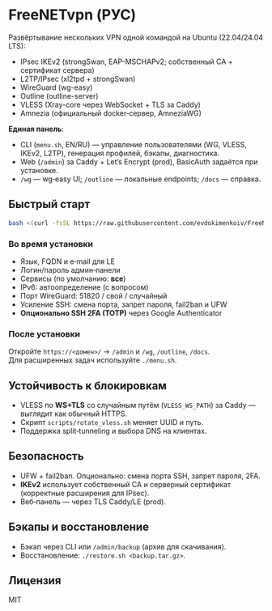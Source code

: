 # FreeNETvpn (РУС)

Развёртывание нескольких VPN одной командой на Ubuntu (22.04/24.04 LTS):
- IPsec IKEv2 (strongSwan, EAP-MSCHAPv2; собственный CA + сертификат сервера)
- L2TP/IPsec (xl2tpd + strongSwan)
- WireGuard (wg-easy)
- Outline (outline-server)
- VLESS (Xray-core через WebSocket + TLS за Caddy)
- Amnezia (официальный docker‑сервер, AmneziaWG)

**Единая панель**:
- CLI (`menu.sh`, EN/RU) — управление пользователями (WG, VLESS, IKEv2, L2TP), генерация профилей, бэкапы, диагностика.
- Web (`/admin`) за Caddy + Let’s Encrypt (prod), BasicAuth задаётся при установке.
- `/wg` — wg‑easy UI; `/outline` — локальные endpoints; `/docs` — справка.

## Быстрый старт
```bash
bash <(curl -fsSL https://raw.githubusercontent.com/evdokimenkoiv/FreeNETvpn/main/install.sh)
```

### Во время установки
- Язык, FQDN и e‑mail для LE
- Логин/пароль админ‑панели
- Сервисы (по умолчанию: **все**)
- IPv6: автоопределение (с вопросом)
- Порт WireGuard: 51820 / свой / случайный
- Усиление SSH: смена порта, запрет пароля, fail2ban и UFW
- **Опционально SSH 2FA (TOTP)** через Google Authenticator

### После установки
Откройте `https://<домен>/` → `/admin` и `/wg`, `/outline`, `/docs`.  
Для расширенных задач используйте `./menu.sh`.

## Устойчивость к блокировкам
- VLESS по **WS+TLS** со случайным путём (`VLESS_WS_PATH`) за Caddy — выглядит как обычный HTTPS.
- Скрипт `scripts/rotate_vless.sh` меняет UUID и путь.
- Поддержка split‑tunneling и выбора DNS на клиентах.

## Безопасность
- UFW + fail2ban. Опционально: смена порта SSH, запрет пароля, 2FA.
- **IKEv2** использует собственный CA и серверный сертификат (корректные расширения для IPsec).
- Веб‑панель — через TLS Caddy/LE (prod).

## Бэкапы и восстановление
- Бэкап через CLI или `/admin/backup` (архив для скачивания).
- Восстановление: `./restore.sh <backup.tar.gz>`.

## Лицензия
MIT
